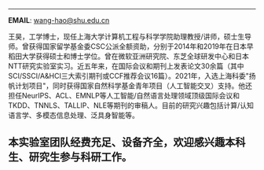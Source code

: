 
---

**EMAIL**: <wang-hao@shu.edu.cn>

王昊，工学博士，现任上海大学计算机工程与科学学院助理教授/讲师，硕士生导师。曾获得国家留学基金委CSC公派全额资助，分别于2014年和2019年在日本早稻田大学获得硕士和博士学位。曾在微软亚洲研究院、东芝全球研发中心和日本NTT研究实验室实习。近五年来，在国际会议和期刊上发表论文30余篇（其中SCI/SSCI/A&HCI三大索引期刊或CCF推荐会议16篇）。2021年，入选上海科委"扬帆计划项目"，同时获得国家自然科学基金青年项目（人工智能交叉）支持。他还担任NeurIPS、ACL、EMNLP等人工智能/自然语言处理领域顶级国际会议和TKDD、TNNLS、TALLIP、NLE等期刊的审稿人。目前的研究兴趣包括计算/认知语言学、多模态信息处理、泛具身智能等。

本实验室团队经费充足、设备齐全，欢迎感兴趣本科生、研究生参与科研工作。
---